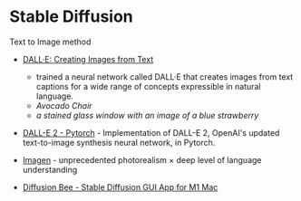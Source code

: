 Stable Diffusion
================

Text to Image method

* [DALL·E: Creating Images from Text](https://openai.com/blog/dall-e/)
    * trained a neural network called DALL·E that creates images from text captions for a wide range of concepts expressible in natural language.
    * _Avocado Chair_
    * _a stained glass window with an image of a blue strawberry_
* [DALL-E 2 - Pytorch](https://github.com/lucidrains/DALLE2-pytorch) - Implementation of DALL-E 2, OpenAI's updated text-to-image synthesis neural network, in Pytorch.
* [Imagen](https://gweb-research-imagen.appspot.com/) - unprecedented photorealism × deep level of language understanding


* [Diffusion Bee - Stable Diffusion GUI App for M1 Mac](https://github.com/divamgupta/diffusionbee-stable-diffusion-ui)